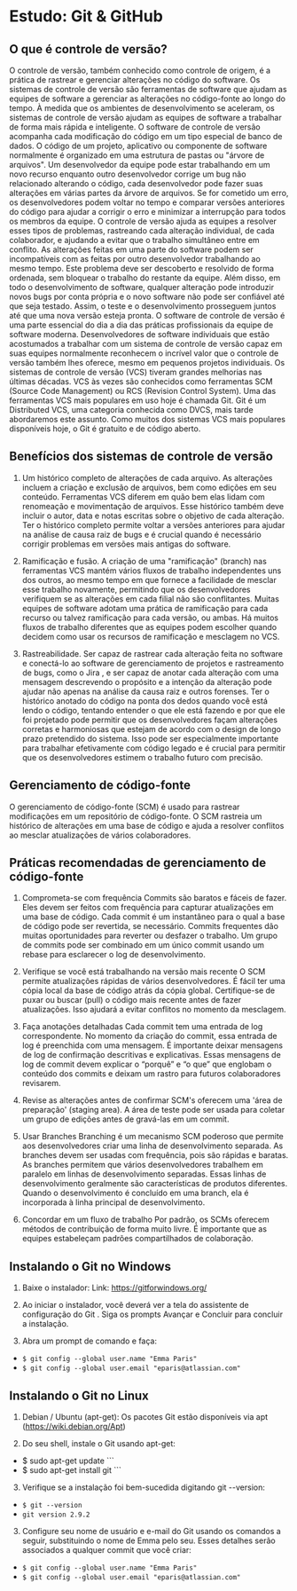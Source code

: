 # Estudo: Git & GitHub

## O que é controle de versão?
O controle de versão, também conhecido como controle de origem, é a prática de rastrear e gerenciar alterações no código do software.
Os sistemas de controle de versão são ferramentas de software que ajudam as equipes de software a gerenciar as alterações no código-fonte ao longo do tempo. À medida que os ambientes de desenvolvimento se aceleram, os sistemas de controle de versão ajudam as equipes de software a trabalhar de forma mais rápida e inteligente.
O software de controle de versão acompanha cada modificação do código em um tipo especial de banco de dados. 
O código de um projeto, aplicativo ou componente de software normalmente é organizado em uma estrutura de pastas ou "árvore de arquivos". Um desenvolvedor da equipe pode estar trabalhando em um novo recurso enquanto outro desenvolvedor corrige um bug não relacionado alterando o código, cada desenvolvedor pode fazer suas alterações em várias partes da árvore de arquivos.
Se for cometido um erro, os desenvolvedores podem voltar no tempo e comparar versões anteriores do código para ajudar a corrigir o erro e minimizar a interrupção para todos os membros da equipe.
O controle de versão ajuda as equipes a resolver esses tipos de problemas, rastreando cada alteração individual, de cada colaborador, e ajudando a evitar que o trabalho simultâneo entre em conflito. As alterações feitas em uma parte do software podem ser incompatíveis com as feitas por outro desenvolvedor trabalhando ao mesmo tempo. Este problema deve ser descoberto e resolvido de forma ordenada, sem bloquear o trabalho do restante da equipe. Além disso, em todo o desenvolvimento de software, qualquer alteração pode introduzir novos bugs por conta própria e o novo software não pode ser confiável até que seja testado. Assim, o teste e o desenvolvimento prosseguem juntos até que uma nova versão esteja pronta.
O software de controle de versão é uma parte essencial do dia a dia das práticas profissionais da equipe de software moderna. Desenvolvedores de software individuais que estão acostumados a trabalhar com um sistema de controle de versão capaz em suas equipes normalmente reconhecem o incrível valor que o controle de versão também lhes oferece, mesmo em pequenos projetos individuais.
Os sistemas de controle de versão (VCS) tiveram grandes melhorias nas últimas décadas. VCS às vezes são conhecidos como ferramentas SCM (Source Code Management) ou RCS (Revision Control System). Uma das ferramentas VCS mais populares em uso hoje é chamada Git. Git é um Distributed VCS, uma categoria conhecida como DVCS, mais tarde abordaremos este assunto. Como muitos dos sistemas VCS mais populares disponíveis hoje, o Git é gratuito e de código aberto.

## Benefícios dos sistemas de controle de versão
1. Um histórico completo de alterações de cada arquivo. As alterações incluem a criação e exclusão de arquivos, bem como edições em seu conteúdo.
Ferramentas VCS diferem em quão bem elas lidam com renomeação e movimentação de arquivos. Esse histórico também deve incluir o autor, data e notas escritas sobre o objetivo de cada alteração. Ter o histórico completo permite voltar a versões anteriores para ajudar na análise de causa raiz de bugs e é crucial quando é necessário corrigir problemas em versões mais antigas do software.

2. Ramificação e fusão. A criação de uma "ramificação" (branch) nas ferramentas VCS mantém vários fluxos de trabalho independentes uns dos outros, ao mesmo tempo em que fornece a facilidade de mesclar esse trabalho novamente, permitindo que os desenvolvedores verifiquem se as alterações em cada filial não são conflitantes. Muitas equipes de software adotam uma prática de ramificação para cada recurso ou talvez ramificação para cada versão, ou ambas. Há muitos fluxos de trabalho diferentes que as equipes podem escolher quando decidem como usar os recursos de ramificação e mesclagem no VCS.

3. Rastreabilidade. Ser capaz de rastrear cada alteração feita no software e conectá-lo ao software de gerenciamento de projetos e rastreamento de bugs, como o Jira , e ser capaz de anotar cada alteração com uma mensagem descrevendo o propósito e a intenção da alteração pode ajudar não apenas na análise da causa raiz e outros forenses. Ter o histórico anotado do código na ponta dos dedos quando você está lendo o código, tentando entender o que ele está fazendo e por que ele foi projetado pode permitir que os desenvolvedores façam alterações corretas e harmoniosas que estejam de acordo com o design de longo prazo pretendido do sistema. Isso pode ser especialmente importante para trabalhar efetivamente com código legado e é crucial para permitir que os desenvolvedores estimem o trabalho futuro com precisão.

## Gerenciamento de código-fonte
 O gerenciamento de código-fonte (SCM) é usado para rastrear modificações em um repositório de código-fonte. O SCM rastreia um histórico de alterações em uma base de código e ajuda a resolver conflitos ao mesclar atualizações de vários colaboradores.
 
 ## Práticas recomendadas de gerenciamento de código-fonte

1. Comprometa-se com frequência
Commits são baratos e fáceis de fazer. Eles devem ser feitos com frequência para capturar atualizações em uma base de código. Cada commit é um instantâneo para o qual a base de código pode ser revertida, se necessário. Commits frequentes dão muitas oportunidades para reverter ou desfazer o trabalho. Um grupo de commits pode ser combinado em um único commit usando um rebase para esclarecer o log de desenvolvimento.

2. Verifique se você está trabalhando na versão mais recente
O SCM permite atualizações rápidas de vários desenvolvedores. É fácil ter uma cópia local da base de código atrás da cópia global. Certifique-se de puxar ou buscar (pull) o código mais recente antes de fazer atualizações. Isso ajudará a evitar conflitos no momento da mesclagem.

3. Faça anotações detalhadas
Cada commit tem uma entrada de log correspondente. No momento da criação do commit, essa entrada de log é preenchida com uma mensagem. É importante deixar mensagens de log de confirmação descritivas e explicativas. Essas mensagens de log de commit devem explicar o “porquê” e “o que” que englobam o conteúdo dos commits e deixam um rastro para futuros colaboradores revisarem.

4. Revise as alterações antes de confirmar
SCM's oferecem uma 'área de preparação' (staging area). A área de teste pode ser usada para coletar um grupo de edições antes de gravá-las em um commit.

5. Usar Branches
Branching é um mecanismo SCM poderoso que permite aos desenvolvedores criar uma linha de desenvolvimento separada. As branches devem ser usadas com frequência, pois são rápidas e baratas. As branches permitem que vários desenvolvedores trabalhem em paralelo em linhas de desenvolvimento separadas. Essas linhas de desenvolvimento geralmente são características de produtos diferentes. Quando o desenvolvimento é concluído em uma branch, ela é incorporada à linha principal de desenvolvimento.

6. Concordar em um fluxo de trabalho
Por padrão, os SCMs oferecem métodos de contribuição de forma muito livre. É importante que as equipes estabeleçam padrões compartilhados de colaboração.

## Instalando o Git no Windows
1. Baixe o instalador: Link: https://gitforwindows.org/

2. Ao iniciar o instalador, você deverá ver a tela do assistente de configuração do Git . Siga os prompts Avançar e Concluir para concluir a instalação.

3. Abra um prompt de comando e faça:
- ``` $ git config --global user.name "Emma Paris" ```
- ``` $ git config --global user.email "eparis@atlassian.com" ```

## Instalando o Git no Linux
1. Debian / Ubuntu (apt-get): Os pacotes Git estão disponíveis via apt (https://wiki.debian.org/Apt)

2. Do seu shell, instale o Git usando apt-get:
- $ sudo apt-get update  ``` 
- $ sudo apt-get install git  ``` 

3. Verifique se a instalação foi bem-sucedida digitando git --version:
- ``` $ git --version ``` 
- ``` git version 2.9.2  ``` 

3. Configure seu nome de usuário e e-mail do Git usando os comandos a seguir, substituindo o nome de Emma pelo seu. Esses detalhes serão associados a qualquer commit que você criar:

- ``` $ git config --global user.name "Emma Paris"  ``` 
- ``` $ git config --global user.email "eparis@atlassian.com"  ``` 

